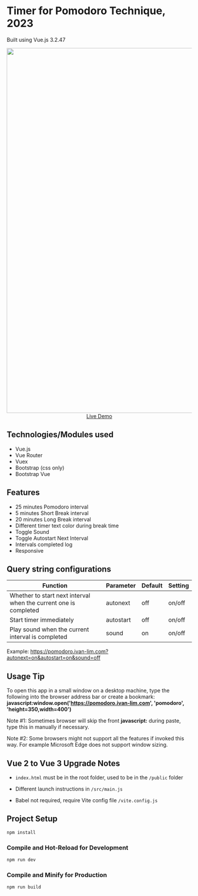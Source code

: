 # Timer for Pomodoro Technique, 2023

Built using Vue.js 3.2.47

<p align="center">
  <a href="https://pomodoro.ivan-lim.com" target="_blank">
    <img src="https://github.com/ijklim/pomodoro-2023/blob/master/public/img/screenshot.jpg" width="990px">
    <br>
    Live Demo
  </a>
</p>

## Technologies/Modules used

* Vue.js
* Vue Router
* Vuex
* Bootstrap (css only)
* Bootstrap Vue

## Features

* 25 minutes Pomodoro interval
* 5 minutes Short Break interval
* 20 minutes Long Break interval
* Different timer text color during break time
* Toggle Sound
* Toggle Autostart Next Interval
* Intervals completed log
* Responsive

## Query string configurations

Function | Parameter | Default | Setting
-------- | --------- | ------- | -------
Whether to start next interval when the current one is completed | autonext | off | on/off
Start timer immediately | autostart | off | on/off
Play sound when the current interval is completed | sound | on | on/off

Example: https://pomodoro.ivan-lim.com?autonext=on&autostart=on&sound=off


## Usage Tip

To open this app in a small window on a desktop machine, type the following into the browser address bar or create a bookmark:
**javascript:window.open('https://pomodoro.ivan-lim.com', 'pomodoro', 'height=350,width=400')**

Note #1: Sometimes browser will skip the front **javascript:** during paste, type this in manually if necessary.

Note #2: Some browsers might not support all the features if invoked this way. For example Microsoft Edge does not support window sizing.

## Vue 2 to Vue 3 Upgrade Notes

* `index.html` must be in the root folder, used to be in the `/public` folder

* Different launch instructions in `/src/main.js`

* Babel not required, require Vite config file `/vite.config.js`

## Project Setup

```sh
npm install
```

### Compile and Hot-Reload for Development

```sh
npm run dev
```

### Compile and Minify for Production

```sh
npm run build
```